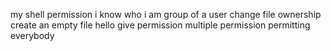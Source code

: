 my shell permission
i know who i am
group of a user
change file ownership
create an empty file hello
give permission
multiple permission
permitting everybody
